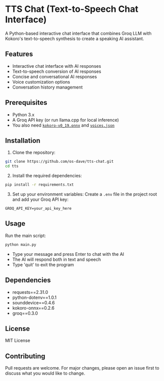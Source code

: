 # TTS Chat (Text-to-Speech Chat Interface)

A Python-based interactive chat interface that combines Groq LLM with Kokoro's text-to-speech synthesis to create a speaking AI assistant.

## Features

- Interactive chat interface with AI responses
- Text-to-speech conversion of AI responses
- Concise and conversational AI responses
- Voice customization options
- Conversation history management

## Prerequisites

- Python 3.x
- A Groq API key (or run llama.cpp for local inference)
- You also need [`kokoro-v0_19.onnx`](https://github.com/thewh1teagle/kokoro-onnx/releases/download/model-files/kokoro-v0_19.onnx) and [`voices.json`](https://github.com/thewh1teagle/kokoro-onnx/releases/download/model-files/voices.json)


## Installation

1. Clone the repository:

```bash
git clone https://github.com/os-dave/tts-chat.git
cd tts
```

2. Install the required dependencies:

```bash
pip install -r requirements.txt
```

3. Set up your environment variables:
   Create a `.env` file in the project root and add your Groq API key:

```
GROQ_API_KEY=your_api_key_here
```

## Usage

Run the main script:

```bash
python main.py
```

- Type your message and press Enter to chat with the AI
- The AI will respond both in text and speech
- Type 'quit' to exit the program

## Dependencies

- requests==2.31.0
- python-dotenv==1.0.1
- sounddevice==0.4.6
- kokoro-onnx==0.2.6
- groq==0.3.0

## License

MIT License

## Contributing

Pull requests are welcome. For major changes, please open an issue first to discuss what you would like to change.
